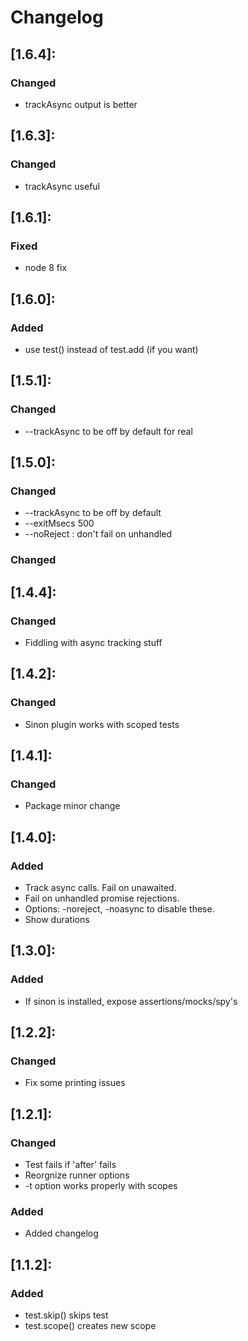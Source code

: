 # Changelog

## [1.6.4]:
 ### Changed
   - trackAsync output is better

## [1.6.3]:
 ### Changed
   - trackAsync useful

## [1.6.1]:
 ### Fixed
   - node 8 fix

## [1.6.0]:
 ### Added
   - use test() instead of test.add (if you want)

## [1.5.1]:
 ### Changed
   - --trackAsync to be off by default for real

## [1.5.0]:
 ### Changed
   - --trackAsync to be off by default
   - --exitMsecs 500
   - --noReject : don't fail on unhandled

 ### Changed
## [1.4.4]:
 ### Changed
   - Fiddling with async tracking stuff

## [1.4.2]:
 ### Changed
   - Sinon plugin works with scoped tests

## [1.4.1]:
 ### Changed
   - Package minor change

## [1.4.0]:
 ### Added
   - Track async calls.  Fail on unawaited.
   - Fail on unhandled promise rejections.
   - Options: -noreject, -noasync to disable these.
   - Show durations

## [1.3.0]:
 ### Added
   - If sinon is installed, expose assertions/mocks/spy's

## [1.2.2]:
 ### Changed
   - Fix some printing issues

## [1.2.1]:
 ### Changed
   - Test fails if 'after' fails
   - Reorgnize runner options
   - -t option works properly with scopes

 ### Added
   - Added changelog

## [1.1.2]:
 ### Added
   - test.skip() skips test
   - test.scope() creates new scope
